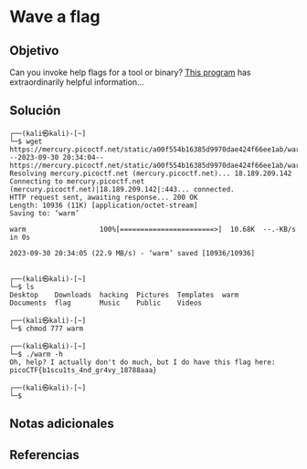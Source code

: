 # Wave a flag
## Objetivo
Can you invoke help flags for a tool or binary? [This program](https://mercury.picoctf.net/static/a00f554b16385d9970dae424f66ee1ab/warm) has extraordinarily helpful information...
## Solución
```                                                                                 
┌──(kali㉿kali)-[~]
└─$ wget https://mercury.picoctf.net/static/a00f554b16385d9970dae424f66ee1ab/warm
--2023-09-30 20:34:04--  https://mercury.picoctf.net/static/a00f554b16385d9970dae424f66ee1ab/warm
Resolving mercury.picoctf.net (mercury.picoctf.net)... 18.189.209.142
Connecting to mercury.picoctf.net (mercury.picoctf.net)|18.189.209.142|:443... connected.
HTTP request sent, awaiting response... 200 OK
Length: 10936 (11K) [application/octet-stream]
Saving to: ‘warm’

warm                  100%[=======================>]  10.68K  --.-KB/s    in 0s      

2023-09-30 20:34:05 (22.9 MB/s) - ‘warm’ saved [10936/10936]

                                                                                      
┌──(kali㉿kali)-[~]
└─$ ls                      
Desktop    Downloads  hacking  Pictures  Templates  warm
Documents  flag       Music    Public    Videos
                                                                                      
┌──(kali㉿kali)-[~]
└─$ chmod 777 warm
                                                                                      
┌──(kali㉿kali)-[~]
└─$ ./warm -h
Oh, help? I actually don't do much, but I do have this flag here: picoCTF{b1scu1ts_4nd_gr4vy_18788aaa}
                                                                                      
┌──(kali㉿kali)-[~]
└─$ 
```
## Notas adicionales
## Referencias